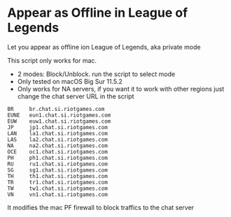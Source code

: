 # Appear as Offline in League of Legends
Let you appear as offline ion League of Legends, aka private mode

This script only works for mac. 
- 2 modes: Block/Unblock. run the script to select mode
- Only tested on macOS Big Sur 11.5.2
- Only works for NA servers, if you want it to work with other regions just change the chat server URL in the script

```
BR     br.chat.si.riotgames.com
EUNE   eun1.chat.si.riotgames.com
EUW    euw1.chat.si.riotgames.com
JP     jp1.chat.si.riotgames.com
LAN    la1.chat.si.riotgames.com
LAS    la2.chat.si.riotgames.com
NA     na2.chat.si.riotgames.com
OCE    oc1.chat.si.riotgames.com
PH     ph1.chat.si.riotgames.com
RU     ru1.chat.si.riotgames.com
SG     sg1.chat.si.riotgames.com
TH     th1.chat.si.riotgames.com
TR     tr1.chat.si.riotgames.com
TW     tw1.chat.si.riotgames.com
VN     vn1.chat.si.riotgames.com
```

It modifies the mac PF firewall to block traffics to the chat server
